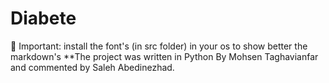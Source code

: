 # Diabete
 📌 Important: install the font's (in src folder) in your os to show better the markdown's
**The project was written in Python By Mohsen Taghavianfar and commented by Saleh Abedinezhad. 
